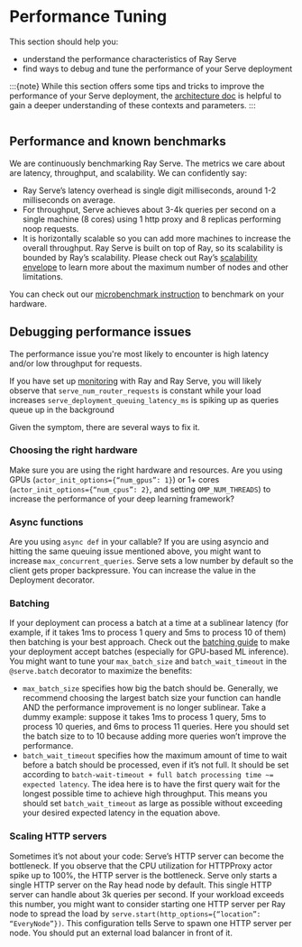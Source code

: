 # Performance Tuning

This section should help you:

- understand the performance characteristics of Ray Serve
- find ways to debug and tune the performance of your Serve deployment

:::{note}
While this section offers some tips and tricks to improve the performance of your Serve deployment,
the [architecture doc](serve-architecture) is helpful to gain a deeper understanding of these contexts and parameters.
:::

```{contents}
```

## Performance and known benchmarks

We are continuously benchmarking Ray Serve. The metrics we care about are latency, throughput, and scalability. We can confidently say:

- Ray Serve’s latency overhead is single digit milliseconds, around 1-2 milliseconds on average.
- For throughput, Serve achieves about 3-4k queries per second on a single machine (8 cores) using 1 http proxy and 8 replicas performing noop requests.
- It is horizontally scalable so you can add more machines to increase the overall throughput. Ray Serve is built on top of Ray,
  so its scalability is bounded by Ray’s scalability. Please check out Ray’s [scalability envelope](https://github.com/ray-project/ray/blob/master/release/benchmarks/README.md)
  to learn more about the maximum number of nodes and other limitations.

You can check out our [microbenchmark instruction](https://github.com/ray-project/ray/blob/master/python/ray/serve/benchmarks/README.md)
to benchmark on your hardware.

## Debugging performance issues

The performance issue you're most likely to encounter is high latency and/or low throughput for requests.

If you have set up [monitoring](serve-monitoring) with Ray and Ray Serve, you will likely observe that
`serve_num_router_requests` is constant while your load increases
`serve_deployment_queuing_latency_ms` is spiking up as queries queue up in the background

Given the symptom, there are several ways to fix it.

### Choosing the right hardware

Make sure you are using the right hardware and resources.
Are you using GPUs (`actor_init_options={“num_gpus”: 1}`) or 1+ cores (`actor_init_options={“num_cpus”: 2}`, and setting `OMP_NUM_THREADS`)
to increase the performance of your deep learning framework?

### Async functions

Are you using `async def` in your callable? If you are using asyncio and
hitting the same queuing issue mentioned above, you might want to increase
`max_concurrent_queries`. Serve sets a low number by default so the client gets
proper backpressure. You can increase the value in the Deployment decorator.

### Batching

If your deployment can process a batch at a time at a sublinear latency
(for example, if it takes 1ms to process 1 query and 5ms to process 10 of them)
then batching is your best approach. Check out the [batching guide](serve-batching) to
make your deployment accept batches (especially for GPU-based ML inference). You might want to tune your `max_batch_size` and `batch_wait_timeout` in the `@serve.batch` decorator to maximize the benefits:

- `max_batch_size` specifies how big the batch should be. Generally,
  we recommend choosing the largest batch size your function can handle
  AND the performance improvement is no longer sublinear. Take a dummy
  example: suppose it takes 1ms to process 1 query, 5ms to process 10 queries,
  and 6ms to process 11 queries. Here you should set the batch size to to 10
  because adding more queries won’t improve the performance.
- `batch_wait_timeout` specifies how the maximum amount of time to wait before
  a batch should be processed, even if it’s not full.  It should be set according
  to `batch-wait-timeout + full batch processing time ~= expected latency`. The idea
  here is to have the first query wait for the longest possible time to achieve high throughput.
  This means you should set `batch_wait_timeout` as large as possible without exceeding your desired expected latency in the equation above.

### Scaling HTTP servers

Sometimes it’s not about your code: Serve’s HTTP server can become the bottleneck.
If you observe that the CPU utilization for HTTPProxy actor spike up to 100%, the HTTP server is the bottleneck.
Serve only starts a single HTTP server on the Ray head node by default.
This single HTTP server can handle about 3k queries per second.
If your workload exceeds this number, you might want to consider starting one
HTTP server per Ray node to spread the load by `serve.start(http_options={“location”: “EveryNode”})`.
This configuration tells Serve to spawn one HTTP server per node.
You should put an external load balancer in front of it.
